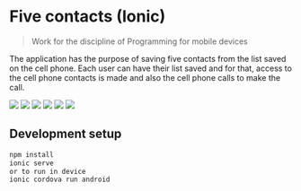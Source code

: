 # Five contacts (Ionic)
> Work for the discipline of Programming for mobile devices

The application has the purpose of saving five contacts from the list saved on the cell phone. Each user can have their list saved and for that, access to the cell phone contacts is made and also the cell phone calls to make the call.

![](1.jpg)
![](2.jpg)
![](3.jpg)
![](4.jpg)
![](5.jpg)
![](6.jpg)


## Development setup



```sh
npm install
ionic serve 
or to run in device
ionic cordova run android
```

